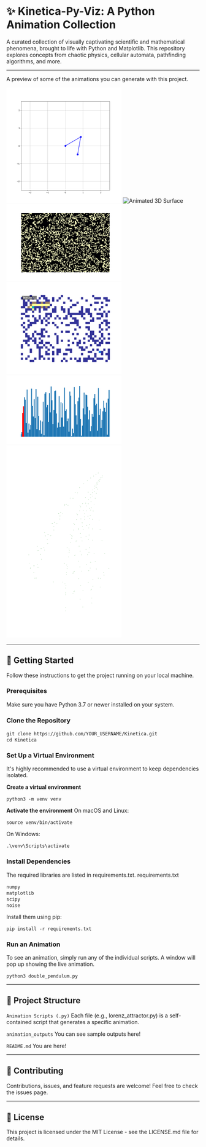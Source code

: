 # ✨ Kinetica-Py-Viz: A Python Animation Collection

A curated collection of visually captivating scientific and mathematical phenomena, brought to life with Python and Matplotlib. This repository explores concepts from chaotic physics, cellular automata, pathfinding algorithms, and more.

---

A preview of some of the animations you can generate with this project.

<img src="animation_examples/double_pendulum.gif" alt="Double Pendulum" width="300"> <img src="animation_examples/animate_3D_surface.gif" alt="Animated 3D Surface" width="300"> <img src="animation_examples/conway's_game_of_life.gif" alt="Conway's Game of Life" width="300">
<img src="animation_examples/A_star_pathfinding.gif" alt="A* Pathfinding" width="300"> <img src="animation_examples/sorting_algorithm_visualization.gif" alt="Bubble Sort Algorithm" width="300"> <img src="animation_examples/barnsley_fern_fractal.gif" alt="Barnsley Fern Fractal" width="300">

---

## 🚀 Getting Started

Follow these instructions to get the project running on your local machine.

### Prerequisites

Make sure you have Python 3.7 or newer installed on your system.

### Clone the Repository

```
git clone https://github.com/YOUR_USERNAME/Kinetica.git
cd Kinetica
```

### Set Up a Virtual Environment

It's highly recommended to use a virtual environment to keep dependencies isolated.

**Create a virtual environment**

```
python3 -m venv venv
```

**Activate the environment**
On macOS and Linux:

```
source venv/bin/activate
```

On Windows:

```
.\venv\Scripts\activate
```

### Install Dependencies

The required libraries are listed in requirements.txt.
requirements.txt

```
numpy
matplotlib
scipy
noise
```

Install them using pip:

```
pip install -r requirements.txt
```

### Run an Animation

To see an animation, simply run any of the individual scripts. A window will pop up showing the live animation.

```
python3 double_pendulum.py
```

---

## 🔧 Project Structure

```Animation Scripts (.py)``` Each file (e.g., lorenz_attractor.py) is a self-contained script that generates a specific animation.

```animation_outputs``` You can see sample outputs here!

```README.md``` You are here!

---

## 🤝 Contributing

Contributions, issues, and feature requests are welcome! Feel free to check the issues page.

---

## 📄 License

This project is licensed under the MIT License - see the LICENSE.md file for details.

